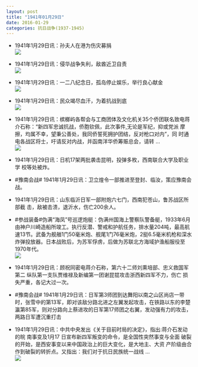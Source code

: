 ```yaml
---
layout: post
title: "1941年01月29日"
date: 2016-01-29
categories: 抗日战争(1937-1945)
---
```


<meta name="referrer" content="no-referrer" />

- 1941年1月29日讯：孙夫人在港为伤灾募捐 <br/><img src="https://ww3.sinaimg.cn/large/aca367d8jw1f0htmzkvmtj20bi0ayt9v.jpg" />

- 1941年1月29日讯：侵华战争失利，敌酋近卫自责 <br/><img src="https://ww1.sinaimg.cn/large/aca367d8jw1f0grhowxrdj20ck0aat9w.jpg" />

- 1941年1月29日讯：一二八纪念日，孤岛停止娱乐，举行良心献金 <br/><img src="https://ww1.sinaimg.cn/large/aca367d8jw1f0gpqv0ozcj20cy0b8wfr.jpg" />

- 1941年1月29日讯：民众竭尽血汗，为着抗战到底 <br/><img src="https://ww2.sinaimg.cn/large/aca367d8jw1f0go09sfk1j20ik0hdq5g.jpg" />

- 1941年1月29日讯：槟榔屿各帮会与工商团体及文化机关35个侨团联名致电蒋 介石称：“新四军忠诚抗战，侨胞钦佩，此次事件,无论是军纪，抑或党派 摩擦，均属不幸，望秉公善处，我同侨誓死拥护团结，反对枪口对内”，同 时通电各战区将士，吁请反对内战，并函南洋华侨筹赈总会，请转 ... <br/><img src="https://ww3.sinaimg.cn/large/aca367d8jw1f0gm9zbfexj20c8090wfm.jpg" />

- 1941年1月29日讯：日机17架两批袭击昆明，投弹多枚，西南联合大学及职业学 校等处被炸。 

- #豫南会战# 1941年1月29日讯：卫立煌令一部推进至登封、临汝，策应豫南会战。 

- 1941年1月29日讯：山东临沂日军一部附炮六七门，西南犯苍山，鲁苏战区所部截 击，敌被击溃，退沂水，伤亡200余人。 

- #参战装备#伪满“海凤”号巡逻炮艇：伪满州国海上警察队警备艇，1933年6月由神户川崎造船所竣工。执行反潜、警戒和护航任务，排水量204吨，最高航速13节。武备为舰艏1门50毫米炮、舰尾1门76毫米炮，2挺6.5毫米机枪和深水炸弹投放器。日本战败后，为苏军俘虏，后做为苏联北方海域护渔船服役至1970年代。 <br/><img src="https://ww2.sinaimg.cn/large/aca367d8jw1f0g4y8fh9jj206o0oe76b.jpg" />

- 1941年1月29日讯：顾祝同密电蒋介石称，第六十二师刘熏培部、忠义救国军第二 纵队第一支队贾维禄及新编第一团谢昆锟攻击浙西新四军不力，伤亡 损失严重，各记大过一次。 

- #豫南会战# 1941年1月29日讯：日军第3师团到达舞阳以南之山区尚店一带时，张雪中的第13军，即对该敌分路北进之左翼发起攻击，在铁路以东的李楚瀛第85军，则对分路向上蔡进攻的日军第17师团之右翼，发动强有力的攻击，两路日军遭沉重打击 

- 1941年1月29日讯：中共中央发出《关于目前时局的决定》，指出:蒋介石发动的皖 南事变及1月17 日宣布新四军叛变的命令，是全国性突然事变与全面 破裂的开始，是西安事变以来中国政治上的巨大变化，是大地主、大资 产阶级由合作到破裂的转折点。又指出：我们对于抗日民族统一战线 ... <br/><img src="https://ww3.sinaimg.cn/large/aca367d8jw1f0fzq8z20jj20c809zaba.jpg" />

